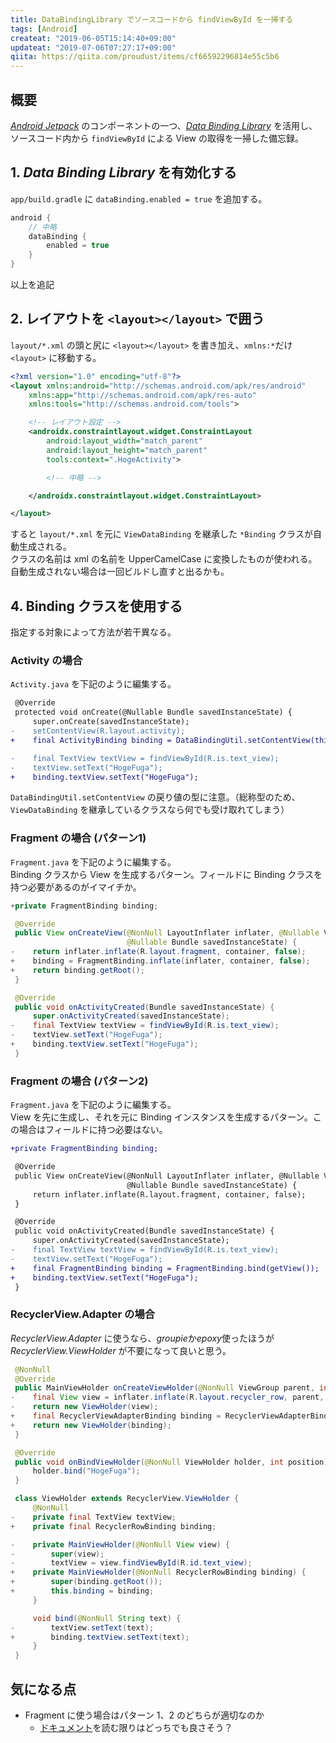 ```yaml
---
title: DataBindingLibrary でソースコードから findViewById を一掃する
tags: [Android]
createat: "2019-06-05T15:14:40+09:00"
updateat: "2019-07-06T07:27:17+09:00"
qiita: https://qiita.com/proudust/items/cf66592296814e55c5b6
---
```


## 概要

[*Android Jetpack*](https://developer.android.com/topic/libraries/data-binding/?hl=JA) のコンポーネントの一つ、[*Data Binding Library*](https://developer.android.com/topic/libraries/data-binding/?hl=JA) を活用し、ソースコード内から `findViewById` による View の取得を一掃した備忘録。

## 1. *Data Binding Library* を有効化する

`app/build.gradle` に `dataBinding.enabled = true` を追加する。

``` gradle
android {
    // 中略
    dataBinding {
        enabled = true
    }
}
```

以上を追記

## 2. レイアウトを `<layout></layout>` で囲う

`layout/*.xml` の頭と尻に `<layout></layout>` を書き加え、`xmlns:*`だけ `<layout>` に移動する。

``` xml
<?xml version="1.0" encoding="utf-8"?>
<layout xmlns:android="http://schemas.android.com/apk/res/android"
    xmlns:app="http://schemas.android.com/apk/res-auto"
    xmlns:tools="http://schemas.android.com/tools">

    <!-- レイアウト設定 -->
    <androidx.constraintlayout.widget.ConstraintLayout
        android:layout_width="match_parent"
        android:layout_height="match_parent"
        tools:context=".HogeActivity">

        <!-- 中略 -->

    </androidx.constraintlayout.widget.ConstraintLayout>

</layout>
```

すると `layout/*.xml` を元に `ViewDataBinding` を継承した `*Binding` クラスが自動生成される。  
クラスの名前は xml の名前を UpperCamelCase に変換したものが使われる。  
自動生成されない場合は一回ビルドし直すと出るかも。  

## 4. Binding クラスを使用する

指定する対象によって方法が若干異なる。

### Activity の場合

`Activity.java` を下記のように編集する。

``` diff
 @Override
 protected void onCreate(@Nullable Bundle savedInstanceState) {
     super.onCreate(savedInstanceState);
-    setContentView(R.layout.activity);
+    final ActivityBinding binding = DataBindingUtil.setContentView(this, R.layout.activity);

-    final TextView textView = findViewById(R.is.text_view);
-    textView.setText("HogeFuga");
+    binding.textView.setText("HogeFuga");
```

`DataBindingUtil.setContentView` の戻り値の型に注意。（総称型のため、`ViewDataBinding` を継承しているクラスなら何でも受け取れてしまう）

### Fragment の場合 (パターン1)

`Fragment.java` を下記のように編集する。  
Binding クラスから View を生成するパターン。フィールドに Binding クラスを持つ必要があるのがイマイチか。  

``` diff:Fragment.java
+private FragmentBinding binding;

 @Override
 public View onCreateView(@NonNull LayoutInflater inflater, @Nullable ViewGroup container,
                          @Nullable Bundle savedInstanceState) {
-    return inflater.inflate(R.layout.fragment, container, false);
+    binding = FragmentBinding.inflate(inflater, container, false);
+    return binding.getRoot();
 }

 @Override
 public void onActivityCreated(Bundle savedInstanceState) {
     super.onActivityCreated(savedInstanceState);
-    final TextView textView = findViewById(R.is.text_view);
-    textView.setText("HogeFuga");
+    binding.textView.setText("HogeFuga");
 }
```

### Fragment の場合 (パターン2)

`Fragment.java` を下記のように編集する。  
View を先に生成し、それを元に Binding インスタンスを生成するパターン。この場合はフィールドに持つ必要はない。  

``` diff
+private FragmentBinding binding;

 @Override
 public View onCreateView(@NonNull LayoutInflater inflater, @Nullable ViewGroup container,
                          @Nullable Bundle savedInstanceState) {
     return inflater.inflate(R.layout.fragment, container, false);
 }

 @Override
 public void onActivityCreated(Bundle savedInstanceState) {
     super.onActivityCreated(savedInstanceState);
-    final TextView textView = findViewById(R.is.text_view);
-    textView.setText("HogeFuga");
+    final FragmentBinding binding = FragmentBinding.bind(getView());
+    binding.textView.setText("HogeFuga");
 }
```

### RecyclerView.Adapter の場合

*RecyclerView.Adapter* に使うなら、*groupie*か*epoxy*使ったほうが *RecyclerView.ViewHolder* が不要になって良いと思う。

``` diff:RecyclerView.Adapter.java
 @NonNull
 @Override
 public MainViewHolder onCreateViewHolder(@NonNull ViewGroup parent, int viewType) {
-    final View view = inflater.inflate(R.layout.recycler_row, parent, false);
-    return new ViewHolder(view);
+    final RecyclerViewAdapterBinding binding = RecyclerViewAdapterBinding.inflate(inflater, parent, false);
+    return new ViewHolder(binding);
 }

 @Override
 public void onBindViewHolder(@NonNull ViewHolder holder, int position) {
     holder.bind("HogeFuga");
 }

 class ViewHolder extends RecyclerView.ViewHolder {
     @NonNull
-    private final TextView textView;
+    private final RecyclerRowBinding binding;

-    private MainViewHolder(@NonNull View view) {
-        super(view);
-        textView = view.findViewById(R.id.text_view);
+    private MainViewHolder(@NonNull RecyclerRowBinding binding) {
+        super(binding.getRoot());
+        this.binding = binding;
     }

     void bind(@NonNull String text) {
-        textView.setText(text);
+        binding.textView.setText(text);
     }
 }
```

## 気になる点

- Fragment に使う場合はパターン 1、2 のどちらが適切なのか
  - [ドキュメント](https://developer.android.com/topic/libraries/data-binding/generated-binding.html?hl=JA)を読む限りはどっちでも良さそう？
